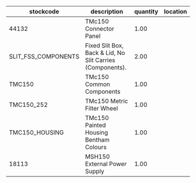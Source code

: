 |stockcode|description|quantity|location|
|---------|-----------|--------|--------|
|44132|TMc150 Connector Panel|1.00||
|SLIT_FSS_COMPONENTS|Fixed Slit Box, Back & Lid, No Slit Carries (Components).|2.00||
|TMC150|TMc150 Common Components|1.00||
|TMC150_252|TMc150 Metric Filter Wheel|1.00||
|TMC150_HOUSING|TMc150 Painted Housing Bentham Colours|1.00||
|18113|MSH150 External Power Supply|1.00||
